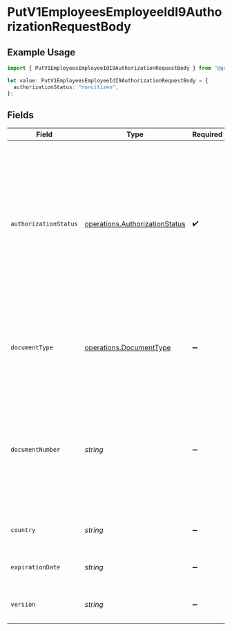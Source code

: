 # PutV1EmployeesEmployeeIdI9AuthorizationRequestBody

## Example Usage

```typescript
import { PutV1EmployeesEmployeeIdI9AuthorizationRequestBody } from "@gusto/embedded-api/models/operations";

let value: PutV1EmployeesEmployeeIdI9AuthorizationRequestBody = {
  authorizationStatus: "noncitizen",
};
```

## Fields

| Field                                                                                                                                                                                                                                                                                                                                                                                                                                                                                                                                                                                                                                                                                                                                                                                           | Type                                                                                                                                                                                                                                                                                                                                                                                                                                                                                                                                                                                                                                                                                                                                                                                            | Required                                                                                                                                                                                                                                                                                                                                                                                                                                                                                                                                                                                                                                                                                                                                                                                        | Description                                                                                                                                                                                                                                                                                                                                                                                                                                                                                                                                                                                                                                                                                                                                                                                     |
| ----------------------------------------------------------------------------------------------------------------------------------------------------------------------------------------------------------------------------------------------------------------------------------------------------------------------------------------------------------------------------------------------------------------------------------------------------------------------------------------------------------------------------------------------------------------------------------------------------------------------------------------------------------------------------------------------------------------------------------------------------------------------------------------------- | ----------------------------------------------------------------------------------------------------------------------------------------------------------------------------------------------------------------------------------------------------------------------------------------------------------------------------------------------------------------------------------------------------------------------------------------------------------------------------------------------------------------------------------------------------------------------------------------------------------------------------------------------------------------------------------------------------------------------------------------------------------------------------------------------- | ----------------------------------------------------------------------------------------------------------------------------------------------------------------------------------------------------------------------------------------------------------------------------------------------------------------------------------------------------------------------------------------------------------------------------------------------------------------------------------------------------------------------------------------------------------------------------------------------------------------------------------------------------------------------------------------------------------------------------------------------------------------------------------------------- | ----------------------------------------------------------------------------------------------------------------------------------------------------------------------------------------------------------------------------------------------------------------------------------------------------------------------------------------------------------------------------------------------------------------------------------------------------------------------------------------------------------------------------------------------------------------------------------------------------------------------------------------------------------------------------------------------------------------------------------------------------------------------------------------------- |
| `authorizationStatus`                                                                                                                                                                                                                                                                                                                                                                                                                                                                                                                                                                                                                                                                                                                                                                           | [operations.AuthorizationStatus](../../models/operations/authorizationstatus.md)                                                                                                                                                                                                                                                                                                                                                                                                                                                                                                                                                                                                                                                                                                                | :heavy_check_mark:                                                                                                                                                                                                                                                                                                                                                                                                                                                                                                                                                                                                                                                                                                                                                                              | The employee's authorization status<br/><br/>  * `citizen`: A citizen is someone who was born in the United States or is a naturalized citizen living in the United States.<br/>  * `noncitizen`: A noncitizen national is someone born in American Samoa, certain former citizens of the former Trust Territory of the Pacific Islands, and certain children of noncitizen nationals born abroad.<br/>  * `permanent_resident`: A lawful permanent resident is someone who is not a US citizen and who resides under legally recognized and lawfully recorded permanent residence as an immigrant.<br/>  * `alien`: Also referred to as a "noncitizen authorized to work". This includes anyone who is authorized to work in the United States but is not a US citizen, US national or lawful permanent resident.<br/> |
| `documentType`                                                                                                                                                                                                                                                                                                                                                                                                                                                                                                                                                                                                                                                                                                                                                                                  | [operations.DocumentType](../../models/operations/documenttype.md)                                                                                                                                                                                                                                                                                                                                                                                                                                                                                                                                                                                                                                                                                                                              | :heavy_minus_sign:                                                                                                                                                                                                                                                                                                                                                                                                                                                                                                                                                                                                                                                                                                                                                                              | The type of document an employee holds, based on their authorization status.<br/><br/>  * This is unused for authorization status `citizen` or `noncitizen`.<br/>  * If the authorization status is `permanent_resident`, this must be `uscis_alien_registration_number`.<br/>  * If the authorization status is `alien`, this is required and may be any of the valid values.<br/>                                                                                                                                                                                                                                                                                                                                                                                                             |
| `documentNumber`                                                                                                                                                                                                                                                                                                                                                                                                                                                                                                                                                                                                                                                                                                                                                                                | *string*                                                                                                                                                                                                                                                                                                                                                                                                                                                                                                                                                                                                                                                                                                                                                                                        | :heavy_minus_sign:                                                                                                                                                                                                                                                                                                                                                                                                                                                                                                                                                                                                                                                                                                                                                                              | The document number. Formatting depends on the employee's document type.<br/><br/>  * For `document_type:'uscis_alien_registration_number'`, this must be a USCIS Number/A-Number, which is 7 to 9 digits.<br/>  * For `document_type:'form_i94'`, this must be a Form I-94 Admission Number, which is 11 digits.<br/>  * For `document_type:'foreign_passport'`, this must be the passport number.<br/><br/>This is required when the document type is present.<br/>                                                                                                                                                                                                                                                                                                                           |
| `country`                                                                                                                                                                                                                                                                                                                                                                                                                                                                                                                                                                                                                                                                                                                                                                                       | *string*                                                                                                                                                                                                                                                                                                                                                                                                                                                                                                                                                                                                                                                                                                                                                                                        | :heavy_minus_sign:                                                                                                                                                                                                                                                                                                                                                                                                                                                                                                                                                                                                                                                                                                                                                                              | The document's country of issuance.<br/><br/>This is required when the document type is `foreign_passport`.<br/>                                                                                                                                                                                                                                                                                                                                                                                                                                                                                                                                                                                                                                                                                |
| `expirationDate`                                                                                                                                                                                                                                                                                                                                                                                                                                                                                                                                                                                                                                                                                                                                                                                | *string*                                                                                                                                                                                                                                                                                                                                                                                                                                                                                                                                                                                                                                                                                                                                                                                        | :heavy_minus_sign:                                                                                                                                                                                                                                                                                                                                                                                                                                                                                                                                                                                                                                                                                                                                                                              | The document's expiration date.<br/><br/>This may only be used when the authorization status is `alien`.<br/>                                                                                                                                                                                                                                                                                                                                                                                                                                                                                                                                                                                                                                                                                   |
| `version`                                                                                                                                                                                                                                                                                                                                                                                                                                                                                                                                                                                                                                                                                                                                                                                       | *string*                                                                                                                                                                                                                                                                                                                                                                                                                                                                                                                                                                                                                                                                                                                                                                                        | :heavy_minus_sign:                                                                                                                                                                                                                                                                                                                                                                                                                                                                                                                                                                                                                                                                                                                                                                              | The current version of the object. See the [versioning guide](https://docs.gusto.com/embedded-payroll/docs/versioning#object-layer) for information on how to use this field. If supplied, this endpoint will update the existing I-9 authorization if it exists.                                                                                                                                                                                                                                                                                                                                                                                                                                                                                                                               |